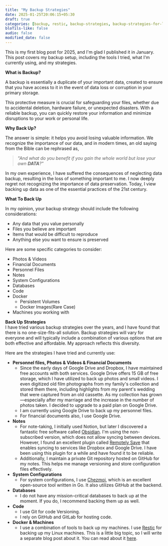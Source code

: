 ```yaml
---
title: "My Backup Strategies"
date: 2025-01-25T20:06:15+05:30
draft: true
categories: [backup, restic, backup-strategies, backup-strategies-for-linux]
bloTils-like: false
audio: false
modified_date: false
---
```

This is my first blog post for 2025, and I'm glad I published it in January. This post covers my backup setup, including the tools I tried, what I'm currently using, and my strategies.  

**What is Backup?**

A backup is essentially a duplicate of your important data, created to ensure that you have access to it in the event of data loss or corruption in your primary storage.  

This protective measure is crucial for safeguarding your files, whether due to accidental deletion, hardware failure, or unexpected disasters. With a reliable backup, you can quickly restore your information and minimize disruptions to your work or personal life.  

**Why Back Up?**

The answer is simple: it helps you avoid losing valuable information. We recognize the importance of our data, and in modern times, an old saying from the Bible can be rephrased as,  

> _"And what do you benefit if you gain the whole world but lose your own **DATA**?"_

In my own experience, I have suffered the consequences of neglecting data backup, resulting in the loss of something important to me. I now deeply regret not recognizing the importance of data preservation. Today, I view backing up data as one of the essential practices of the 21st century.

**What To Back Up**  

In my opinion, your backup strategy should include the following considerations:

- Any data that you value personally
- Files you believe are important
- Items that would be difficult to reproduce
- Anything else you want to ensure is preserved

Here are some specific categories to consider:

- Photos & Videos
- Financial Documents
- Personnel Files
- Notes
- System Configurations
- Databases
- Code
- Docker
  - Persistent Volumes
  - Docker Images(Rare Case)
- Machines you working with

**Back Up Strategies**  
I have tried various backup strategies over the years, and I have found that there is no one-size-fits-all solution.
Backup strategies will vary for everyone and will typically include a combination of various options that are both effective and affordable. My approach reflects this diversity.  

Here are the strategies I have tried and currently use:  

- **Personnel files, Photos & Videos & Financial Documents**  
  - Since the early days of Google Drive and Dropbox, I have maintained free accounts with both services. Google Drive offers 15 GB of free storage, which I have utilized to back up photos and small videos. I even digitized old film photographs from my family's collection and stored them there, including highlights from my parent's wedding that were captured from an old cassette.
    As my collection has grown—especially after my marriage and the increase in the number of photos taken. I decided to upgrade to a paid plan on Google Drive.  
  - I am currently using Google Drive to back up my personnel files.  
  - For financial documents also, I use Google Drive.  
- **Notes**
  - For note-taking, I initially used Notion, but later I discovered a fantastic free software called [Obsidian](https://obsidian.md/). I'm using the non-subscribed version, which does not allow syncing between devices. However, I found an excellent plugin called [Remotely Save](https://github.com/remotely-save/remotely-save) that enables syncing to services like Dropbox and Google Drive. I have been using this plugin for a while and have found it to be reliable.
  - Additionally, I maintain a private Git repository hosted on GitHub for my notes. This helps me manage versioning and store configuration files effectively.  
- **System Configurations**
  - For system configurations, I use [Chezmoi](https://github.com/twpayne/chezmoi), which is an excellent open-source tool written in Go. It also utilizes GitHub at the backend.  
- **Databases**
  - I do not have any mission-critical databases to back up at the moment. If you do, I recommend backing them up as well.  
- **Code**
  - I use Git for code Versioning.
  - I rely on GitHub and GitLab for hosting code.  
- **Docker & Machines**
  - I use a combination of tools to back up my machines. I use [Restic](https://github.com/restic/restic) for backing up my Linux machines. This is a little big topic, so I will write a separate blog post about it. You can read about it [here](/post/my_backup_strategies_part2).
